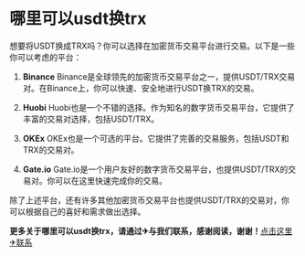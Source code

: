 # 哪里可以usdt换trx

想要将USDT换成TRX吗？你可以选择在加密货币交易平台进行交易。以下是一些你可以考虑的平台：

1. **Binance**
   Binance是全球领先的加密货币交易平台之一，提供USDT/TRX交易对。在Binance上，你可以快速、安全地进行USDT换TRX的交易。

2. **Huobi**
   Huobi也是一个不错的选择。作为知名的数字货币交易平台，它提供了丰富的交易对选择，包括USDT/TRX。

3. **OKEx**
   OKEx也是一个可选的平台。它提供了完善的交易服务，包括USDT和TRX的交易对。

4. **Gate.io**
   Gate.io是一个用户友好的数字货币交易平台，也提供USDT/TRX的交易对。你可以在这里快速完成你的交易。

除了上述平台，还有许多其他加密货币交易平台也提供USDT/TRX的交易对，你可以根据自己的喜好和需求做出选择。

**更多关于哪里可以usdt换trx，请通过✈与我们联系，感谢阅读，谢谢！**[点击这里✈联系](https://trx.tw)